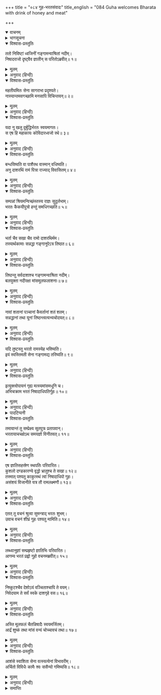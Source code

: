 +++
title = "०८४ गुह-भरतसंवादः"
title_english = "084 Guha welcomes Bharata with drink of honey and meat"

+++
<details open><summary>वाचनम्</summary>
<div caption="श्रीराम-हरिसीताराममूर्ति-घनपाठिभ्यां वचनम्" class="audioEmbed" src="https://archive.org/download/Ramayana-recitation-Sriram-harisItArAmamUrti-Ghanapaati-v2/Kanda_2/Kanda_2_AYK-084-Guha_Bharatha_Samvadaha.mp3"></div>
</details>

<details><summary>भागसूचना</summary>

84. निषादराज गुहका अपने बन्धुओंको नदीकी रक्षा करते हुए युद्धके लिये तैयार रहनेका आदेश दे भेंटकी सामग्री ले भरतके पास जाना और उनसे आतिथ्य स्वीकार करनेके लिये अनुरोध करना
</details>

<details open><summary>विश्वास-प्रस्तुतिः</summary>

ततो निविष्टां ध्वजिनीं गङ्गामन्वाश्रितां नदीम्।  
निषादराजो दृष्ट्वैव ज्ञातीन् स परितोऽब्रवीत्॥ १॥
</details>

<details><summary>मूलम्</summary>

ततो निविष्टां ध्वजिनीं गङ्गामन्वाश्रितां नदीम्।  
निषादराजो दृष्ट्वैव ज्ञातीन् स परितोऽब्रवीत्॥ १॥
</details>

<details><summary>अनुवाद (हिन्दी)</summary>

उधर निषादराज गुहने गङ्गा नदीके तटपर ठहरी हुई भरतकी सेनाको देखकर सब ओर बैठे हुए अपने भाई-बन्धुओंसे कहा—॥ १॥
</details>

<details open><summary>विश्वास-प्रस्तुतिः</summary>

महतीयमितः सेना सागराभा प्रदृश्यते।  
नास्यान्तमवगच्छामि मनसापि विचिन्तयन्॥ २॥
</details>

<details><summary>मूलम्</summary>

महतीयमितः सेना सागराभा प्रदृश्यते।  
नास्यान्तमवगच्छामि मनसापि विचिन्तयन्॥ २॥
</details>

<details><summary>अनुवाद (हिन्दी)</summary>

‘भाइयो! इस ओर जो यह विशाल सेना ठहरी हुई है समुद्रके समान अपार दिखायी देती है; मैं मनसे बहुत सोचनेपर भी इसका पार नहीं पाता हूँ॥ २॥
</details>

<details open><summary>विश्वास-प्रस्तुतिः</summary>

यदा नु खलु दुर्बुद्धिर्भरतः स्वयमागतः।  
स एष हि महाकायः कोविदारध्वजो रथे॥ ३॥
</details>

<details><summary>मूलम्</summary>

यदा नु खलु दुर्बुद्धिर्भरतः स्वयमागतः।  
स एष हि महाकायः कोविदारध्वजो रथे॥ ३॥
</details>

<details><summary>अनुवाद (हिन्दी)</summary>

‘निश्चय ही इसमें स्वयं दुर्बुद्धि भरत भी आया हुआ है; यह कोविदारके चिह्नवाली विशाल ध्वजा उसीके रथपर फहरा रही है॥ ३॥
</details>

<details open><summary>विश्वास-प्रस्तुतिः</summary>

बन्धयिष्यति वा पाशैरथ वास्मान् वधिष्यति।  
अनु दाशरथिं रामं पित्रा राज्याद् विवासितम्॥ ४॥
</details>

<details><summary>मूलम्</summary>

बन्धयिष्यति वा पाशैरथ वास्मान् वधिष्यति।  
अनु दाशरथिं रामं पित्रा राज्याद् विवासितम्॥ ४॥
</details>

<details><summary>अनुवाद (हिन्दी)</summary>

‘मैं समझता हूँ कि यह अपने मन्त्रियोंद्वारा पहले हमलोगोंको पाशोंसे बँधवायेगा अथवा हमारा वध कर डालेगा; तत्पश्चात् जिन्हें पिताने राज्यसे निकाल दिया है, उन दशरथनन्दन श्रीरामको भी मार डालेगा॥ ४॥
</details>

<details open><summary>विश्वास-प्रस्तुतिः</summary>

सम्पन्नां श्रियमन्विच्छंस्तस्य राज्ञः सुदुर्लभाम्।  
भरतः कैकयीपुत्रो हन्तुं समधिगच्छति॥ ५॥
</details>

<details><summary>मूलम्</summary>

सम्पन्नां श्रियमन्विच्छंस्तस्य राज्ञः सुदुर्लभाम्।  
भरतः कैकयीपुत्रो हन्तुं समधिगच्छति॥ ५॥
</details>

<details><summary>अनुवाद (हिन्दी)</summary>

‘कैकेयीका पुत्र भरत राजा दशरथकी सम्पन्न एवं सुदुर्लभ राजलक्ष्मीको अकेला ही हड़प लेना चाहता है, इसीलिये वह श्रीरामचन्द्रजीको वनमें मार डालनेके लिये जा रहा है॥ ५॥
</details>

<details open><summary>विश्वास-प्रस्तुतिः</summary>

भर्ता चैव सखा चैव रामो दाशरथिर्मम।  
तस्यार्थकामाः सन्नद्धा गङ्गानूपेऽत्र तिष्ठत॥ ६॥
</details>

<details><summary>मूलम्</summary>

भर्ता चैव सखा चैव रामो दाशरथिर्मम।  
तस्यार्थकामाः सन्नद्धा गङ्गानूपेऽत्र तिष्ठत॥ ६॥
</details>

<details><summary>अनुवाद (हिन्दी)</summary>

‘परंतु दशरथकुमार श्रीराम मेरे स्वामी और सखा हैं, इसलिये उनके हितकी कामना रखकर तुमलोग अस्त्र-शस्त्रोंसे सुसज्जित हो यहाँ गङ्गाके तटपर मौजूद रहो॥
</details>

<details open><summary>विश्वास-प्रस्तुतिः</summary>

तिष्ठन्तु सर्वदाशाश्च गङ्गामन्वाश्रिता नदीम्।  
बलयुक्ता नदीरक्षा मांसमूलफलाशनाः॥ ७॥
</details>

<details><summary>मूलम्</summary>

तिष्ठन्तु सर्वदाशाश्च गङ्गामन्वाश्रिता नदीम्।  
बलयुक्ता नदीरक्षा मांसमूलफलाशनाः॥ ७॥
</details>

<details><summary>अनुवाद (हिन्दी)</summary>

‘सभी मल्लाह सेनाके साथ नदीकी रक्षा करते हुए गङ्गाके तटपर ही खड़े रहें और नावपर रखे हुए फल-मूल आदिका आहार करके ही आजकी रात बितावें॥ ७॥
</details>

<details open><summary>विश्वास-प्रस्तुतिः</summary>

नावां शतानां पञ्चानां कैवर्तानां शतं शतम्।  
सन्नद्धानां तथा यूनां तिष्ठन्त्वत्यभ्यचोदयत्॥ ८॥
</details>

<details><summary>मूलम्</summary>

नावां शतानां पञ्चानां कैवर्तानां शतं शतम्।  
सन्नद्धानां तथा यूनां तिष्ठन्त्वत्यभ्यचोदयत्॥ ८॥
</details>

<details><summary>अनुवाद (हिन्दी)</summary>

‘हमारे पास पाँच सौ नावें हैं, उनमेंसे एक-एक नावपर मल्लाहोंके सौ-सौ जवान युद्ध-सामग्रीसे लैस होकर बैठे रहें।’ इस प्रकार गुहने उन सबको आदेश दिया॥ ८॥
</details>

<details open><summary>विश्वास-प्रस्तुतिः</summary>

यदि तुष्टस्तु भरतो रामस्येह भविष्यति।  
इयं स्वस्तिमती सेना गङ्गामद्य तरिष्यति॥ ९॥
</details>

<details><summary>मूलम्</summary>

यदि तुष्टस्तु भरतो रामस्येह भविष्यति।  
इयं स्वस्तिमती सेना गङ्गामद्य तरिष्यति॥ ९॥
</details>

<details><summary>अनुवाद (हिन्दी)</summary>

उसने फिर कहा कि ‘यदि यहाँ भरतका भाव श्रीरामके प्रति संतोषजनक होगा, तभी उनकी यह सेना आज कुशलपूर्वक गङ्गाके पार जा सकेगी’॥ ९॥
</details>

<details open><summary>विश्वास-प्रस्तुतिः</summary>

इत्युक्त्वोपायनं गृह्य मत्स्यमांसमधूनि च।  
अभिचक्राम भरतं निषादाधिपतिर्गुहः॥ १०॥
</details>

<details><summary>मूलम्</summary>

इत्युक्त्वोपायनं गृह्य मत्स्यमांसमधूनि च।  
अभिचक्राम भरतं निषादाधिपतिर्गुहः॥ १०॥
</details>

<details><summary>अनुवाद (हिन्दी)</summary>

यों कहकर निषादराज गुह मत्स्यण्डी* (मिश्री), फलके गूदे और मधु आदि भेंटकी सामग्री लेकर भरतके पास गया॥ १०॥
</details>

<details><summary>पादटिप्पनी</summary>

* यहाँ मूलमें ‘मत्स्य’ शब्द ‘मत्स्यण्डी’ अर्थात् मिश्रीका वाचक है। ‘मत्स्यण्डी’ इस नामका एक अंश ‘मत्स्य’ है, अतः नामके एक अंशके ग्रहणसे सम्पूर्ण नामका ग्रहण किया गया है।
</details>

<details open><summary>विश्वास-प्रस्तुतिः</summary>

तमायान्तं तु सम्प्रेक्ष्य सूतपुत्रः प्रतापवान्।  
भरतायाचचक्षेऽथ समयज्ञो विनीतवत्॥ ११॥
</details>

<details><summary>मूलम्</summary>

तमायान्तं तु सम्प्रेक्ष्य सूतपुत्रः प्रतापवान्।  
भरतायाचचक्षेऽथ समयज्ञो विनीतवत्॥ ११॥
</details>

<details><summary>अनुवाद (हिन्दी)</summary>

उसे आते देख समयोचित कर्तव्यको समझनेवाले प्रतापी सूतपुत्र सुमन्त्रने विनीतकी भाँति भरतसे कहा—॥ ११॥
</details>

<details open><summary>विश्वास-प्रस्तुतिः</summary>

एष ज्ञातिसहस्रेण स्थपतिः परिवारितः।  
कुशलो दण्डकारण्ये वृद्धो भ्रातुश्च ते सखा॥ १२॥  
तस्मात् पश्यतु काकुत्स्थं त्वां निषादाधिपो गुहः।  
असंशयं विजानीते यत्र तौ रामलक्ष्मणौ॥ १३॥
</details>

<details><summary>मूलम्</summary>

एष ज्ञातिसहस्रेण स्थपतिः परिवारितः।  
कुशलो दण्डकारण्ये वृद्धो भ्रातुश्च ते सखा॥ १२॥  
तस्मात् पश्यतु काकुत्स्थं त्वां निषादाधिपो गुहः।  
असंशयं विजानीते यत्र तौ रामलक्ष्मणौ॥ १३॥
</details>

<details><summary>अनुवाद (हिन्दी)</summary>

‘ककुत्स्थकुलभूषण! यह बूढ़ा निषादराज गुह अपने सहस्रों भाई-बन्धुओंके साथ यहाँ निवास करता है। यह तुम्हारे बड़े भाई श्रीरामका सखा है। इसे दण्डकारण्यके मार्गकी विशेष जानकारी है। निश्चय ही इसे पता होगा कि दोनों भाई श्रीराम और लक्ष्मण कहाँ हैं, अतः निषादराज गुह यहाँ आकर तुमसे मिलें, इसके लिये अवसर दो’॥ १२-१३॥
</details>

<details open><summary>विश्वास-प्रस्तुतिः</summary>

एतत् तु वचनं श्रुत्वा सुमन्त्राद् भरतः शुभम्।  
उवाच वचनं शीघ्रं गुहः पश्यतु मामिति॥ १४॥
</details>

<details><summary>मूलम्</summary>

एतत् तु वचनं श्रुत्वा सुमन्त्राद् भरतः शुभम्।  
उवाच वचनं शीघ्रं गुहः पश्यतु मामिति॥ १४॥
</details>

<details><summary>अनुवाद (हिन्दी)</summary>

सुमन्त्रके मुखसे यह शुभ वचन सुनकर भरतने कहा—‘निषादराज गुह मुझसे शीघ्र मिलें—इसकी व्यवस्था की जाय’॥ १४॥
</details>

<details open><summary>विश्वास-प्रस्तुतिः</summary>

लब्ध्वानुज्ञां सम्प्रहृष्टो ज्ञातिभिः परिवारितः।  
आगम्य भरतं प्रह्वो गुहो वचनमब्रवीत्॥ १५॥
</details>

<details><summary>मूलम्</summary>

लब्ध्वानुज्ञां सम्प्रहृष्टो ज्ञातिभिः परिवारितः।  
आगम्य भरतं प्रह्वो गुहो वचनमब्रवीत्॥ १५॥
</details>

<details><summary>अनुवाद (हिन्दी)</summary>

मिलनेकी अनुमति पाकर गुह अपने भाई-बन्धुओंके साथ वहाँ प्रसन्नतापूर्वक आया और भरतसे मिलकर बड़ी नम्रताके साथ बोला—॥ १५॥
</details>

<details open><summary>विश्वास-प्रस्तुतिः</summary>

निष्कुटश्चैव देशोऽयं वञ्चिताश्चापि ते वयम्।  
निवेदयाम ते सर्वं स्वके दाशगृहे वस॥ १६॥
</details>

<details><summary>मूलम्</summary>

निष्कुटश्चैव देशोऽयं वञ्चिताश्चापि ते वयम्।  
निवेदयाम ते सर्वं स्वके दाशगृहे वस॥ १६॥
</details>

<details><summary>अनुवाद (हिन्दी)</summary>

‘यह वन-प्रदेश आपके लिये घरमें लगे हुए बगीचेके समान है। आपने अपने आगमनकी सूचना न देकर हमें धोखेमें रख दिया—हम आपके स्वागतकी कोई तैयारी न कर सके। हमारे पास जो कुछ है, वह सब आपकी सेवामें अर्पित है। यह निषादोंका घर आपका ही है, आप यहाँ सुखपूर्वक निवास करें॥ १६॥
</details>

<details open><summary>विश्वास-प्रस्तुतिः</summary>

अस्ति मूलफलं चैतन्निषादैः स्वयमर्जितम्।  
आर्द्रं शुष्कं तथा मांसं वन्यं चोच्चावचं तथा॥ १७॥
</details>

<details><summary>मूलम्</summary>

अस्ति मूलफलं चैतन्निषादैः स्वयमर्जितम्।  
आर्द्रं शुष्कं तथा मांसं वन्यं चोच्चावचं तथा॥ १७॥
</details>

<details><summary>अनुवाद (हिन्दी)</summary>

‘यह फल-मूल आपकी सेवामें प्रस्तुत है। इसे निषाद लोग स्वयं तोड़कर लाये हैं। इनमेंसे कुछ फल तो अभी हरे ताजे हैं और कुछ सूख गये हैं। इनके साथ तैयार किया हुआ फलका गूदा भी है। इन सबके सिवा नाना प्रकारके दूसरे-दूसरे वन्य पदार्थ भी हैं। इन सबको ग्रहण करें॥ १७॥
</details>

<details open><summary>विश्वास-प्रस्तुतिः</summary>

आशंसे स्वाशिता सेना वत्स्यत्येनां विभावरीम्।  
अर्चितो विविधैः कामैः श्वः ससैन्यो गमिष्यसि॥ १८॥
</details>

<details><summary>मूलम्</summary>

आशंसे स्वाशिता सेना वत्स्यत्येनां विभावरीम्।  
अर्चितो विविधैः कामैः श्वः ससैन्यो गमिष्यसि॥ १८॥
</details>

<details><summary>अनुवाद (हिन्दी)</summary>

‘हम आशा करते हैं कि यह सेना आजकी रात यहीं ठहरेगी और हमारा दिया हुआ भोजन स्वीकार करेगी। नाना प्रकारकी मनोवाञ्छित वस्तुओंसे आज हम सेनासहित आपका सत्कार करेंगे, फिर कल सबेरे आप अपने सैनिकोंके साथ यहाँसे अन्यत्र जाइयेगा’॥ १८॥
</details>

<details><summary>समाप्तिः</summary>

इत्यार्षे श्रीमद्रामायणे वाल्मीकीये आदिकाव्येऽयोध्याकाण्डे चतुरशीतितमः सर्गः॥ ८४॥  
इस प्रकार श्रीवाल्मीकिनिर्मित आर्षरामायण आदिकाव्यके अयोध्याकाण्डमें चौरासीवाँ सर्ग पूरा हुआ॥ ८४॥
</details>

